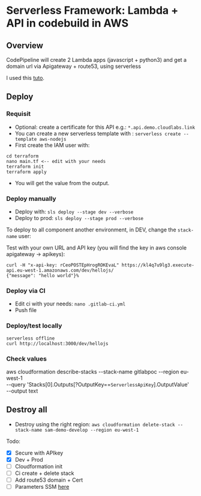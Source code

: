 # Serverless Framework: Lambda + API in codebuild in AWS

## Overview
CodePipeline will create 2 Lambda apps (javascript + python3) and get a domain url via Apigateway + route53, using serverless

I used this [tuto](https://docs.gitlab.com/ee/user/project/clusters/serverless/aws.html#serverless-framework).


## Deploy

### Requisit

- Optional: create a certificate for this API e.g.: `*.api.demo.cloudlabs.link`
- You can create a new serverless template with : `serverless create --template aws-nodejs`
- First create the IAM user with: 
```
cd terraform
nano main.tf <-- edit with your needs
terraform init
terraform apply
```
- You will get the value from the output.


### Deploy manually
- Deploy with: `sls deploy --stage dev --verbose`
- Deploy to prod: `sls deploy --stage prod --verbose`

To deploy to all component another environment, in DEV, change the `stack-name` user:

Test with your own URL and API key (you will find the key in aws console apigateway -> apikeys): 
```
curl -H "x-api-key: rCeoPOSTEpHrogROKEvaL" https://kl4q7u9lg3.execute-api.eu-west-1.amazonaws.com/dev/hellojs/
{"message": "hello world"}%
```

### Deploy via CI
- Edit ci with your needs: `nano .gitlab-ci.yml`
- Push file

### Deploy/test locally
```
serverless offline
curl http://localhost:3000/dev/hellojs
```

### Check values
aws cloudformation describe-stacks --stack-name gitlabpoc --region eu-west-1 \
    --query 'Stacks[0].Outputs[?OutputKey==`ServerlessApiKey`].OutputValue' \
    --output text

## Destroy all
- Destroy using the right region: `aws cloudformation delete-stack --stack-name sam-demo-develop --region eu-west-1`

Todo:
- [x] Secure with APIkey
- [x] Dev + Prod
- [ ] Cloudformation init
- [ ] Ci create + delete stack
- [ ] Add route53 domain + Cert
- [ ] Parameters SSM [here](https://www.youtube.com/watch?v=mDzjTe9WMnY&list=PLGyRwGktEFqe3-M1EfbpRX_syICmytNWx&index=8)